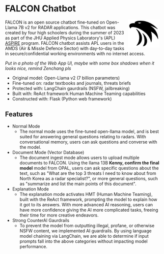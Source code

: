 # FALCON Chatbot

<img src="/ReadMe_images/falcon_logo.png" height="90" align="right" margin-right="10px">

FALCON is an open source chatbot fine-tuned on Open-Llama 7B v2 for RADAR applications. This chatbot was created by four high schoolers during the summer of 2023 as part of the JHU Applied Physics Laboratory's (APL) [ASPIRE](https://secwww.jhuapl.edu/stem/aspire/) program. FALCON chatbot assists APL users in the AMDS (Air & Missle Defence Sector) with day-to-day tasks in secure/confidential working environments with no internet access. 

*Put in a photo of the Web App UI, maybe with some box shadows when it looks nice, remind Zenchang pls*


- Original model: Open-Llama v2 (7 billion parameters)
- Fine-tuned on: radar textbooks and journals, threats briefs
- Protected with: LangChain gaurdrails (NSFW, jailbreaking)
- Built with: ReAct framework Human Machine Teaming capabilities
- Constructed with: Flask (Python web framework)


## Features
- Normal Mode
    - The normal mode uses the fine-tuned open-llama model, and is best suited for answering general questions relating to radars. With conversational memory, users can ask questions and converse with the model.
- Document Mode (Vector Database)
    - The document ingest mode allows users to upload multiple documents to FALCON. Using the llama 13B **Kenny, confirm the final model** model from OPAL, users can ask specific questions about the text, such as "What are the top 3 threats I need to know about from North Korea as a radar specialist?", or more general questions, such as "summarize and list the main points of this document".
- Explanation Mode
    - The explanation mode activates HMT (Human Machine Teaming), built with the ReAct framework, prompting the model to explain how it got to its answers. With more advanced AI reasoning, users can have more confidence giving the AI more complicated tasks, freeing their time for more creative endeavors. 
- Strong CounterAI Gaurdrails
    - To prevent the model from outputting illegal, profane, or otherwise NSFW content, we implemented AI guardrails. By using language model chaining via LangChain, we are able to determine if input prompts fall into the above categories without impacting model performance.
